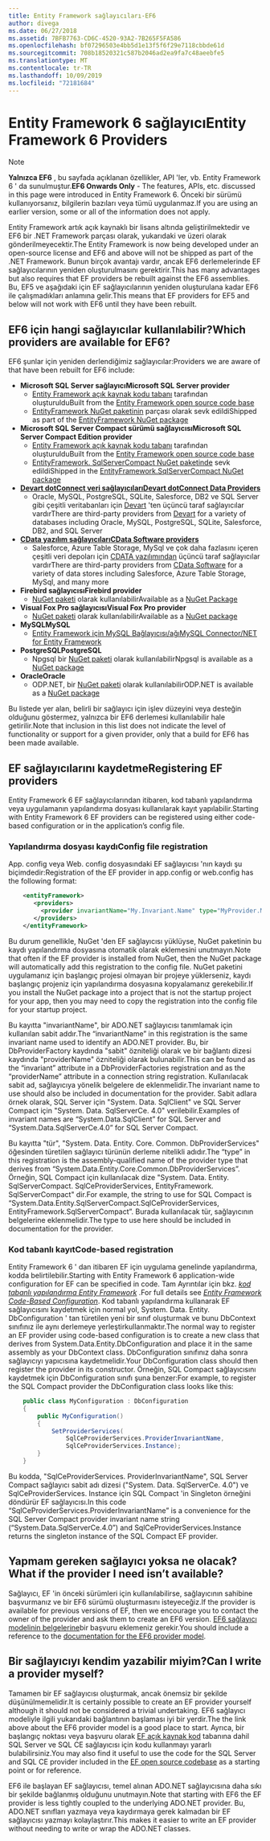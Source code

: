 ```yaml
---
title: Entity Framework sağlayıcıları-EF6
author: divega
ms.date: 06/27/2018
ms.assetid: 7BFB7763-CD6C-4520-93A2-7B265F5FA586
ms.openlocfilehash: bf07296503e4bb5d1e13f5f6f29e7118cbbde61d
ms.sourcegitcommit: 708b18520321c587b2046ad2ea9fa7c48aeebfe5
ms.translationtype: MT
ms.contentlocale: tr-TR
ms.lasthandoff: 10/09/2019
ms.locfileid: "72181684"
---
```

# <a name="entity-framework-6-providers"></a><span data-ttu-id="18f7d-102">Entity Framework 6 sağlayıcı</span><span class="sxs-lookup"><span data-stu-id="18f7d-102">Entity Framework 6 Providers</span></span>
> [!NOTE]
> <span data-ttu-id="18f7d-103">**Yalnızca EF6** , bu sayfada açıklanan özellikler, API 'ler, vb. Entity Framework 6 ' da sunulmuştur.</span><span class="sxs-lookup"><span data-stu-id="18f7d-103">**EF6 Onwards Only** - The features, APIs, etc. discussed in this page were introduced in Entity Framework 6.</span></span> <span data-ttu-id="18f7d-104">Önceki bir sürümü kullanıyorsanız, bilgilerin bazıları veya tümü uygulanmaz.</span><span class="sxs-lookup"><span data-stu-id="18f7d-104">If you are using an earlier version, some or all of the information does not apply.</span></span>

<span data-ttu-id="18f7d-105">Entity Framework artık açık kaynaklı bir lisans altında geliştirilmektedir ve EF6 bir .NET Framework parçası olarak, yukarıdaki ve üzeri olarak gönderilmeyecektir.</span><span class="sxs-lookup"><span data-stu-id="18f7d-105">The Entity Framework is now being developed under an open-source license and EF6 and above will not be shipped as part of the .NET Framework.</span></span> <span data-ttu-id="18f7d-106">Bunun birçok avantajı vardır, ancak EF6 derlemelerinde EF sağlayıcılarının yeniden oluşturulmasını gerektirir.</span><span class="sxs-lookup"><span data-stu-id="18f7d-106">This has many advantages but also requires that EF providers be rebuilt against the EF6 assemblies.</span></span> <span data-ttu-id="18f7d-107">Bu, EF5 ve aşağıdaki için EF sağlayıcılarının yeniden oluşturulana kadar EF6 ile çalışmadıkları anlamına gelir.</span><span class="sxs-lookup"><span data-stu-id="18f7d-107">This means that EF providers for EF5 and below will not work with EF6 until they have been rebuilt.</span></span>

## <a name="which-providers-are-available-for-ef6"></a><span data-ttu-id="18f7d-108">EF6 için hangi sağlayıcılar kullanılabilir?</span><span class="sxs-lookup"><span data-stu-id="18f7d-108">Which providers are available for EF6?</span></span>

<span data-ttu-id="18f7d-109">EF6 şunlar için yeniden derlendiğimiz sağlayıcılar:</span><span class="sxs-lookup"><span data-stu-id="18f7d-109">Providers we are aware of that have been rebuilt for EF6 include:</span></span>

*   <span data-ttu-id="18f7d-110">**Microsoft SQL Server sağlayıcı**</span><span class="sxs-lookup"><span data-stu-id="18f7d-110">**Microsoft SQL Server provider**</span></span>
    *   <span data-ttu-id="18f7d-111">[Entity Framework açık kaynak kodu tabanı](https://github.com/aspnet/EntityFramework6) tarafından oluşturuldu</span><span class="sxs-lookup"><span data-stu-id="18f7d-111">Built from the [Entity Framework open source code base](https://github.com/aspnet/EntityFramework6)</span></span>
    *   <span data-ttu-id="18f7d-112">[EntityFramework NuGet paketinin](https://nuget.org/packages/EntityFramework) parçası olarak sevk edildi</span><span class="sxs-lookup"><span data-stu-id="18f7d-112">Shipped as part of the [EntityFramework NuGet package](https://nuget.org/packages/EntityFramework)</span></span>
*   <span data-ttu-id="18f7d-113">**Microsoft SQL Server Compact sürümü sağlayıcısı**</span><span class="sxs-lookup"><span data-stu-id="18f7d-113">**Microsoft SQL Server Compact Edition provider**</span></span>
    *   <span data-ttu-id="18f7d-114">[Entity Framework açık kaynak kodu tabanı](https://github.com/aspnet/EntityFramework6) tarafından oluşturuldu</span><span class="sxs-lookup"><span data-stu-id="18f7d-114">Built from the [Entity Framework open source code base](https://github.com/aspnet/EntityFramework6)</span></span>
    *   <span data-ttu-id="18f7d-115">[EntityFramework. SqlServerCompact NuGet paketinde](https://nuget.org/packages/EntityFramework.SqlServerCompact) sevk edildi</span><span class="sxs-lookup"><span data-stu-id="18f7d-115">Shipped in the [EntityFramework.SqlServerCompact NuGet package](https://nuget.org/packages/EntityFramework.SqlServerCompact)</span></span>
*   [<span data-ttu-id="18f7d-116">**Devart dotConnect veri sağlayıcıları**</span><span class="sxs-lookup"><span data-stu-id="18f7d-116">**Devart dotConnect Data Providers**</span></span>](https://www.devart.com/dotconnect/)
    *   <span data-ttu-id="18f7d-117">Oracle, MySQL, PostgreSQL, SQLite, Salesforce, DB2 ve SQL Server gibi çeşitli veritabanları için [Devart](https://www.devart.com/) 'ten üçüncü taraf sağlayıcılar vardır</span><span class="sxs-lookup"><span data-stu-id="18f7d-117">There are third-party providers from [Devart](https://www.devart.com/) for a variety of databases including Oracle, MySQL, PostgreSQL, SQLite, Salesforce, DB2, and SQL Server</span></span>
*   [<span data-ttu-id="18f7d-118">**CData yazılım sağlayıcıları**</span><span class="sxs-lookup"><span data-stu-id="18f7d-118">**CData Software providers**</span></span>](https://www.cdata.com/ado/)
    *   <span data-ttu-id="18f7d-119">Salesforce, Azure Table Storage, MySql ve çok daha fazlasını içeren çeşitli veri depoları için [CDATA yazılımından](https://www.cdata.com/ado/) üçüncü taraf sağlayıcılar vardır</span><span class="sxs-lookup"><span data-stu-id="18f7d-119">There are third-party providers from [CData Software](https://www.cdata.com/ado/) for a variety of data stores including Salesforce, Azure Table Storage, MySql, and many more</span></span>
*   <span data-ttu-id="18f7d-120">**Firebird sağlayıcısı**</span><span class="sxs-lookup"><span data-stu-id="18f7d-120">**Firebird provider**</span></span>
    *   <span data-ttu-id="18f7d-121">[NuGet paketi](https://www.nuget.org/packages/EntityFramework.Firebird/) olarak kullanılabilir</span><span class="sxs-lookup"><span data-stu-id="18f7d-121">Available as a [NuGet Package](https://www.nuget.org/packages/EntityFramework.Firebird/)</span></span>
*   <span data-ttu-id="18f7d-122">**Visual Fox Pro sağlayıcısı**</span><span class="sxs-lookup"><span data-stu-id="18f7d-122">**Visual Fox Pro provider**</span></span>
    *   <span data-ttu-id="18f7d-123">[NuGet paketi](https://www.nuget.org/packages/VFPEntityFrameworkProvider2/) olarak kullanılabilir</span><span class="sxs-lookup"><span data-stu-id="18f7d-123">Available as a [NuGet package](https://www.nuget.org/packages/VFPEntityFrameworkProvider2/)</span></span>
*   <span data-ttu-id="18f7d-124">**MySQL**</span><span class="sxs-lookup"><span data-stu-id="18f7d-124">**MySQL**</span></span>
    *   [<span data-ttu-id="18f7d-125">Entity Framework için MySQL Bağlayıcısı/ağı</span><span class="sxs-lookup"><span data-stu-id="18f7d-125">MySQL Connector/NET for Entity Framework</span></span>](https://dev.mysql.com/doc/connector-net/en/connector-net-entityframework60.html)
*   <span data-ttu-id="18f7d-126">**PostgreSQL**</span><span class="sxs-lookup"><span data-stu-id="18f7d-126">**PostgreSQL**</span></span>
    *   <span data-ttu-id="18f7d-127">Npgsql bir [NuGet paketi](https://www.nuget.org/packages/EntityFramework6.Npgsql/) olarak kullanılabilir</span><span class="sxs-lookup"><span data-stu-id="18f7d-127">Npgsql is available as a [NuGet package](https://www.nuget.org/packages/EntityFramework6.Npgsql/)</span></span>
*   <span data-ttu-id="18f7d-128">**Oracle**</span><span class="sxs-lookup"><span data-stu-id="18f7d-128">**Oracle**</span></span>
    *   <span data-ttu-id="18f7d-129">ODP.NET, bir [NuGet paketi](https://www.nuget.org/packages/Oracle.ManagedDataAccess.EntityFramework/) olarak kullanılabilir</span><span class="sxs-lookup"><span data-stu-id="18f7d-129">ODP.NET is available as a [NuGet package](https://www.nuget.org/packages/Oracle.ManagedDataAccess.EntityFramework/)</span></span>

<span data-ttu-id="18f7d-130">Bu listede yer alan, belirli bir sağlayıcı için işlev düzeyini veya desteğin olduğunu göstermez, yalnızca bir EF6 derlemesi kullanılabilir hale getirilir.</span><span class="sxs-lookup"><span data-stu-id="18f7d-130">Note that inclusion in this list does not indicate the level of functionality or support for a given provider, only that a build for EF6 has been made available.</span></span>

## <a name="registering-ef-providers"></a><span data-ttu-id="18f7d-131">EF sağlayıcılarını kaydetme</span><span class="sxs-lookup"><span data-stu-id="18f7d-131">Registering EF providers</span></span>

<span data-ttu-id="18f7d-132">Entity Framework 6 EF sağlayıcılarından itibaren, kod tabanlı yapılandırma veya uygulamanın yapılandırma dosyası kullanılarak kayıt yapılabilir.</span><span class="sxs-lookup"><span data-stu-id="18f7d-132">Starting with Entity Framework 6 EF providers can be registered using either code-based configuration or in the application’s config file.</span></span>

### <a name="config-file-registration"></a><span data-ttu-id="18f7d-133">Yapılandırma dosyası kaydı</span><span class="sxs-lookup"><span data-stu-id="18f7d-133">Config file registration</span></span>

<span data-ttu-id="18f7d-134">App. config veya Web. config dosyasındaki EF sağlayıcısı 'nın kaydı şu biçimdedir:</span><span class="sxs-lookup"><span data-stu-id="18f7d-134">Registration of the EF provider in app.config or web.config has the following format:</span></span>


``` xml
    <entityFramework>
       <providers>
         <provider invariantName="My.Invariant.Name" type="MyProvider.MyProviderServices, MyAssembly" />
       </providers>
    </entityFramework>
```

<span data-ttu-id="18f7d-135">Bu durum genellikle, NuGet 'den EF sağlayıcısı yüklüyse, NuGet paketinin bu kaydı yapılandırma dosyasına otomatik olarak eklemesini unutmayın.</span><span class="sxs-lookup"><span data-stu-id="18f7d-135">Note that often if the EF provider is installed from NuGet, then the NuGet package will automatically add this registration to the config file.</span></span> <span data-ttu-id="18f7d-136">NuGet paketini uygulamanız için başlangıç projesi olmayan bir projeye yüklerseniz, kaydı başlangıç projeniz için yapılandırma dosyasına kopyalamanız gerekebilir.</span><span class="sxs-lookup"><span data-stu-id="18f7d-136">If you install the NuGet package into a project that is not the startup project for your app, then you may need to copy the registration into the config file for your startup project.</span></span>

<span data-ttu-id="18f7d-137">Bu kayıtta "invariantName", bir ADO.NET sağlayıcısı tanımlamak için kullanılan sabit addır.</span><span class="sxs-lookup"><span data-stu-id="18f7d-137">The “invariantName” in this registration is the same invariant name used to identify an ADO.NET provider.</span></span> <span data-ttu-id="18f7d-138">Bu, bir DbProviderFactory kaydında "sabit" özniteliği olarak ve bir bağlantı dizesi kaydında "providerName" özniteliği olarak bulunabilir.</span><span class="sxs-lookup"><span data-stu-id="18f7d-138">This can be found as the “invariant” attribute in a DbProviderFactories registration and as the “providerName” attribute in a connection string registration.</span></span> <span data-ttu-id="18f7d-139">Kullanılacak sabit ad, sağlayıcıya yönelik belgelere de eklenmelidir.</span><span class="sxs-lookup"><span data-stu-id="18f7d-139">The invariant name to use should also be included in documentation for the provider.</span></span> <span data-ttu-id="18f7d-140">Sabit adlara örnek olarak, SQL Server için "System. Data. SqlClient" ve SQL Server Compact için "System. Data. SqlServerCe. 4.0" verilebilir.</span><span class="sxs-lookup"><span data-stu-id="18f7d-140">Examples of invariant names are “System.Data.SqlClient” for SQL Server and “System.Data.SqlServerCe.4.0” for SQL Server Compact.</span></span>

<span data-ttu-id="18f7d-141">Bu kayıtta "tür", "System. Data. Entity. Core. Common. DbProviderServices" öğesinden türetilen sağlayıcı türünün derleme nitelikli adıdır.</span><span class="sxs-lookup"><span data-stu-id="18f7d-141">The “type” in this registration is the assembly-qualified name of the provider type that derives from “System.Data.Entity.Core.Common.DbProviderServices”.</span></span> <span data-ttu-id="18f7d-142">Örneğin, SQL Compact için kullanılacak dize "System. Data. Entity. SqlServerCompact. SqlCeProviderServices, EntityFramework. SqlServerCompact" dir.</span><span class="sxs-lookup"><span data-stu-id="18f7d-142">For example, the string to use for SQL Compact is “System.Data.Entity.SqlServerCompact.SqlCeProviderServices, EntityFramework.SqlServerCompact”.</span></span> <span data-ttu-id="18f7d-143">Burada kullanılacak tür, sağlayıcının belgelerine eklenmelidir.</span><span class="sxs-lookup"><span data-stu-id="18f7d-143">The type to use here should be included in documentation for the provider.</span></span>

### <a name="code-based-registration"></a><span data-ttu-id="18f7d-144">Kod tabanlı kayıt</span><span class="sxs-lookup"><span data-stu-id="18f7d-144">Code-based registration</span></span>

<span data-ttu-id="18f7d-145">Entity Framework 6 ' dan itibaren EF için uygulama genelinde yapılandırma, kodda belirtilebilir.</span><span class="sxs-lookup"><span data-stu-id="18f7d-145">Starting with Entity Framework 6 application-wide configuration for EF can be specified in code.</span></span> <span data-ttu-id="18f7d-146">Tam Ayrıntılar için bkz. _[kod tabanlı yapılandırma Entity Framework](https://msdn.microsoft.com/data/jj680699)_ .</span><span class="sxs-lookup"><span data-stu-id="18f7d-146">For full details see _[Entity Framework Code-Based Configuration](https://msdn.microsoft.com/data/jj680699)_.</span></span> <span data-ttu-id="18f7d-147">Kod tabanlı yapılandırma kullanarak EF sağlayıcısını kaydetmek için normal yol, System. Data. Entity. DbConfiguration ' tan türetilen yeni bir sınıf oluşturmak ve bunu DbContext sınıfınız ile aynı derlemeye yerleştirkullanmaktır.</span><span class="sxs-lookup"><span data-stu-id="18f7d-147">The normal way to register an EF provider using code-based configuration is to create a new class that derives from System.Data.Entity.DbConfiguration and place it in the same assembly as your DbContext class.</span></span> <span data-ttu-id="18f7d-148">DbConfiguration sınıfınız daha sonra sağlayıcıyı yapıcısına kaydetmelidir.</span><span class="sxs-lookup"><span data-stu-id="18f7d-148">Your DbConfiguration class should then register the provider in its constructor.</span></span> <span data-ttu-id="18f7d-149">Örneğin, SQL Compact sağlayıcısını kaydetmek için DbConfiguration sınıfı şuna benzer:</span><span class="sxs-lookup"><span data-stu-id="18f7d-149">For example, to register the SQL Compact provider the DbConfiguration class looks like this:</span></span>

``` csharp
    public class MyConfiguration : DbConfiguration
    {
        public MyConfiguration()
        {
            SetProviderServices(
                SqlCeProviderServices.ProviderInvariantName,
                SqlCeProviderServices.Instance);
        }
    }
```

<span data-ttu-id="18f7d-150">Bu kodda, "SqlCeProviderServices. ProviderInvariantName", SQL Server Compact sağlayıcı sabit adı dizesi ("System. Data. SqlServerCe. 4.0") ve SqlCeProviderServices. Instance için SQL Compact 'in Singleton örneğini döndürür EF sağlayıcısı.</span><span class="sxs-lookup"><span data-stu-id="18f7d-150">In this code “SqlCeProviderServices.ProviderInvariantName” is a convenience for the SQL Server Compact provider invariant name string (“System.Data.SqlServerCe.4.0”) and SqlCeProviderServices.Instance returns the singleton instance of the SQL Compact EF provider.</span></span>

## <a name="what-if-the-provider-i-need-isnt-available"></a><span data-ttu-id="18f7d-151">Yapmam gereken sağlayıcı yoksa ne olacak?</span><span class="sxs-lookup"><span data-stu-id="18f7d-151">What if the provider I need isn’t available?</span></span>

<span data-ttu-id="18f7d-152">Sağlayıcı, EF 'in önceki sürümleri için kullanılabilirse, sağlayıcının sahibine başvurmanız ve bir EF6 sürümü oluşturmasını isteyeceğiz.</span><span class="sxs-lookup"><span data-stu-id="18f7d-152">If the provider is available for previous versions of EF, then we encourage you to contact the owner of the provider and ask them to create an EF6 version.</span></span> <span data-ttu-id="18f7d-153">[EF6 sağlayıcı modelinin belgelerine](~/ef6/fundamentals/providers/provider-model.md)bir başvuru eklemeniz gerekir.</span><span class="sxs-lookup"><span data-stu-id="18f7d-153">You should include a reference to the [documentation for the EF6 provider model](~/ef6/fundamentals/providers/provider-model.md).</span></span>

## <a name="can-i-write-a-provider-myself"></a><span data-ttu-id="18f7d-154">Bir sağlayıcıyı kendim yazabilir miyim?</span><span class="sxs-lookup"><span data-stu-id="18f7d-154">Can I write a provider myself?</span></span>

<span data-ttu-id="18f7d-155">Tamamen bir EF sağlayıcısı oluşturmak, ancak önemsiz bir şekilde düşünülmemelidir.</span><span class="sxs-lookup"><span data-stu-id="18f7d-155">It is certainly possible to create an EF provider yourself although it should not be considered a trivial undertaking.</span></span> <span data-ttu-id="18f7d-156">EF6 sağlayıcı modeliyle ilgili yukarıdaki bağlantının başlaması iyi bir yerdir.</span><span class="sxs-lookup"><span data-stu-id="18f7d-156">The the link above about the EF6 provider model is a good place to start.</span></span> <span data-ttu-id="18f7d-157">Ayrıca, bir başlangıç noktası veya başvuru olarak [EF açık kaynak kod](https://github.com/aspnet/EntityFramework6) tabanına dahil SQL Server ve SQL CE sağlayıcısı için kodu kullanmayı yararlı bulabilirsiniz.</span><span class="sxs-lookup"><span data-stu-id="18f7d-157">You may also find it useful to use the code for the SQL Server and SQL CE provider included in the [EF open source codebase](https://github.com/aspnet/EntityFramework6) as a starting point or for reference.</span></span>

<span data-ttu-id="18f7d-158">EF6 ile başlayan EF sağlayıcısı, temel alınan ADO.NET sağlayıcısına daha sıkı bir şekilde bağlanmış olduğunu unutmayın.</span><span class="sxs-lookup"><span data-stu-id="18f7d-158">Note that starting with EF6 the EF provider is less tightly coupled to the underlying ADO.NET provider.</span></span> <span data-ttu-id="18f7d-159">Bu, ADO.NET sınıfları yazmaya veya kaydırmaya gerek kalmadan bir EF sağlayıcısı yazmayı kolaylaştırır.</span><span class="sxs-lookup"><span data-stu-id="18f7d-159">This makes it easier to write an EF provider without needing to write or wrap the ADO.NET classes.</span></span>
